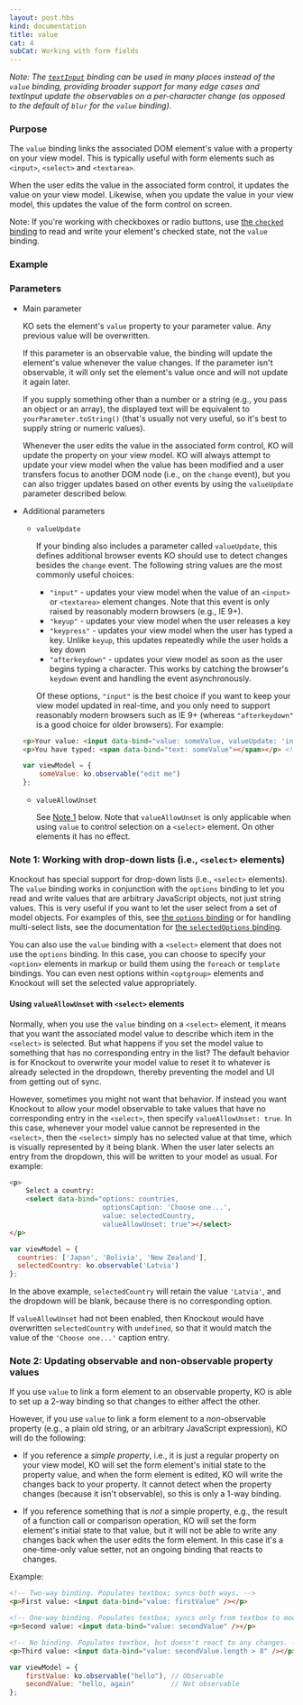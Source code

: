 ```yaml
---
layout: post.hbs
kind: documentation
title: value
cat: 4
subCat: Working with form fields
---
```


*Note: The [`textInput`](#textInput-binding) binding can be used in many places instead of the `value` binding, providing broader support for many edge
  cases and textInput update the observables on a per-character change (as opposed to the default of `blur` for the `value` binding).*

### Purpose
The `value` binding links the associated DOM element's value with a property on your view model. This is typically useful with form elements such as `<input>`, `<select>` and `<textarea>`.

When the user edits the value in the associated form control, it updates the value on your view model. Likewise, when you update the value in your view model, this updates the value of the form control on screen.

Note: If you're working with checkboxes or radio buttons, use [the `checked` binding](checked-binding.html) to read and write your element's checked state, not the `value` binding.

### Example

<live-example params='id: "value-binding"'></live-example>

### Parameters

 * Main parameter

   KO sets the element's `value` property to your parameter value. Any previous value will be overwritten.

   If this parameter is an observable value, the binding will update the element's value whenever the value changes. If the parameter isn't observable, it will only set the element's value once and will not update it again later.

   If you supply something other than a number or a string (e.g., you pass an object or an array), the displayed text will be equivalent to `yourParameter.toString()` (that's usually not very useful, so it's best to supply string or numeric values).

   Whenever the user edits the value in the associated form control, KO will update the property on your view model. KO will always attempt to update your view model when the value has been modified and a user transfers focus to another DOM node (i.e., on the `change` event), but you can also trigger updates based on other events by using the `valueUpdate` parameter described below.

 * Additional parameters

   * `valueUpdate`

     If your binding also includes a parameter called `valueUpdate`, this defines additional browser events KO should use to detect changes besides the `change` event. The following string values are the most commonly useful choices:

     * `"input"` - updates your view model when the value of an `<input>` or `<textarea>` element changes. Note that this event is only raised by reasonably modern browsers (e.g., IE 9+).
     * `"keyup"` - updates your view model when the user releases a key
     * `"keypress"` - updates your view model when the user has typed a key. Unlike `keyup`, this updates repeatedly while the user holds a key down
     * `"afterkeydown"` - updates your view model as soon as the user begins typing a character. This works by catching the browser's `keydown` event and handling the event asynchronously.

     Of these options, `"input"` is the best choice if you want to keep your view model updated in real-time, and you only need to support reasonably modern browsers such as IE 9+ (whereas `"afterkeydown"` is a good choice for older browsers). For example:

    ```html
    <p>Your value: <input data-bind="value: someValue, valueUpdate: 'input'" /></p>
    <p>You have typed: <span data-bind="text: someValue"></span></p> <!-- updates in real-time -->
    ```

    ```javascript
    var viewModel = {
        someValue: ko.observable("edit me")
    };
    ```

    * `valueAllowUnset`

      See [Note 1](#using-valueallowunset-with-select-elements) below. Note that `valueAllowUnset` is only applicable when using `value` to control selection on a `<select>` element. On other elements it has no effect.

### Note 1: Working with drop-down lists (i.e., `<select>` elements)

Knockout has special support for drop-down lists (i.e., `<select>` elements). The `value` binding works in conjunction with the `options` binding to let you read and write values that are arbitrary JavaScript objects, not just string values. This is very useful if you want to let the user select from a set of model objects. For examples of this, see [the `options` binding](options-binding.html) or for handling multi-select lists, see the documentation for [the `selectedOptions` binding](selectedOptions-binding.html).

You can also use the `value` binding with a `<select>` element that does not use the `options` binding. In this case, you can choose to specify your `<option>` elements in markup or build them using the `foreach` or `template` bindings. You can even nest options within `<optgroup>` elements and Knockout will set the selected value appropriately.

#### Using `valueAllowUnset` with `<select>` elements

Normally, when you use the `value` binding on a `<select>` element, it means that you want the associated model value to describe which item in the `<select>` is selected. But what happens if you set the model value to something that has no corresponding entry in the list? The default behavior is for Knockout to overwrite your model value to reset it to whatever is already selected in the dropdown, thereby preventing the model and UI from getting out of sync.

However, sometimes you might not want that behavior. If instead you want Knockout to allow your model observable to take values that have no corresponding entry in the `<select>`, then specify `valueAllowUnset: true`. In this case, whenever your model value cannot be represented in the `<select>`, then the `<select>` simply has no selected value at that time, which is visually represented by it being blank. When the user later selects an entry from the dropdown, this will be written to your model as usual. For example:

  ```html
  <p>
      Select a country:
      <select data-bind="options: countries,
                         optionsCaption: 'Choose one...',
                         value: selectedCountry,
                         valueAllowUnset: true"></select>
  </p>
  ```

  ```javascript
  var viewModel = {
    countries: ['Japan', 'Bolivia', 'New Zealand'],
    selectedCountry: ko.observable('Latvia')
  };
  ```

In the above example, `selectedCountry` will retain the value `'Latvia'`, and the dropdown will be blank, because there is no corresponding option.

If `valueAllowUnset` had not been enabled, then Knockout would have overwritten `selectedCountry` with `undefined`, so that it would match the value of the `'Choose one...'` caption entry.

### Note 2: Updating observable and non-observable property values

If you use `value` to link a form element to an observable property, KO is able to set up a 2-way binding so that changes to either affect the other.

However, if you use `value` to link a form element to a *non*-observable property (e.g., a plain old string, or an arbitrary JavaScript expression), KO will do the following:

 * If you reference a *simple property*, i.e., it is just a regular property on your view model, KO will set the form element's initial state to the property value, and when the form element is edited, KO will write the changes back to your property. It cannot detect when the property changes (because it isn't observable), so this is only a 1-way binding.

 * If you reference something that is *not* a simple property, e.g., the result of a function call or comparison operation, KO will set the form element's initial state to that value, but it will not be able to write any changes back when the user edits the form element. In this case it's a one-time-only value setter, not an ongoing binding that reacts to changes.

Example:

```html
<!-- Two-way binding. Populates textbox; syncs both ways. -->
<p>First value: <input data-bind="value: firstValue" /></p>

<!-- One-way binding. Populates textbox; syncs only from textbox to model. -->
<p>Second value: <input data-bind="value: secondValue" /></p>

<!-- No binding. Populates textbox, but doesn't react to any changes. -->
<p>Third value: <input data-bind="value: secondValue.length > 8" /></p>
```

```javascript
var viewModel = {
    firstValue: ko.observable("hello"), // Observable
    secondValue: "hello, again"         // Not observable
};
```
